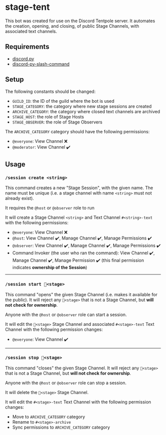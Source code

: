 # stage-tent

This bot was created for use on the Discord Tentpole server. It automates the creation, opening, and closing, of public Stage Channels, with associated text channels.

## Requirements

- [discord.py](https://pypi.org/project/discord.py/)
- [discord-py-slash-command](https://pypi.org/project/discord-py-slash-command/)

## Setup

The following constants should be changed:

- `GUILD_ID`: the ID of the guild where the bot is used
- `STAGE_CATEGORY`: the category where new stage sessions are created
- `ARCHIVE_CATEGORY`: the category where closed text channels are archived
- `STAGE_HOST`: the role of Stage Hosts
- `STAGE_OBSERVER`: the role of Stage Observers


The `ARCHIVE_CATEGORY` category should have the following permissions:
- `@everyone`: View Channel ❌
- `@moderator`: View Channel ✔️

## Usage

### `/session create <string>`

This command creates a new "Stage Session", with the given name. The name must be unique (i.e. a stage channel with name `<string>` must not already exist).

It requires the `@host` or `@observer` role to run

It will create a Stage Channel `<string>` and Text Channel `#<string>-text` with the following permissions:
- `@everyone`: View Channel ❌
- `@host`: View Channel ✔️, Manage Channel ✔️, Manage Permissions ✔️
- `@observer`: View Channel ✔️, Manage Channel ✔️, Manage Permissions ✔️
- Command Invoker (the user who ran the command): View Channel ✔️, Manage Channel ✔️, Manage Permission ✔️ (this final permission indicates **ownership of the Session**)
------
### `/session start 📢<stage>`

This command "opens" the given Stage Channel (i.e. makes it available for the public). It will reject any `📢<stage>` that is not a Stage Channel, but **will not check for ownership**. 

Anyone with the `@host` or `@observer` role can start a session.

It will edit the `📢<stage>` Stage Channel and associated `#<stage>-text` Text Channel with the following permission changes:
- `@everyone`: View Channel ✔️
------
### `/session stop 📢<stage>`

This command "closes" the given Stage Channel. It will reject any `📢<stage>` that is not a Stage Channel, but **will not check for ownership**.

Anyone with the `@host` or `@observer` role can stop a session.

It will delete the `📢<stage>` Stage Channel.

It will edit the `#<stage>-text` Text Channel with the following permission changes:
- Move to `ARCHIVE_CATEGORY` category
- Rename to `#<stage>-archive`
- Sync permissions to `ARCHIVE_CATEGORY` category
